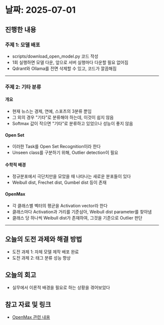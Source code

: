 # 날짜: 2025-07-01

## 진행한 내용
### 주제 1: 모델 배포
- scripts/download_open_model.py 코드 작성
- 1회 실행하면 모델 다운, 앞으로 서버 실행마다 다운할 필요 없어짐
- Qdrant와 Ollama를 전면 삭제할 수 있고, 코드가 깔끔해짐

---

### 주제 2: 기타 분류
#### 개요
- 현재 뉴스는 경제, 연예, 스포츠의 3분류 뿐임
- 그 외의 경우 "기타"로 분류해야 하는데, 이것이 쉽지 않음
- Softmax 값이 작으면 "기타"로 분류하고 있었으나 성능이 좋지 않음

#### Open Set
- 이러한 Task를 Open Set Recognition이라 한다
- Unseen class를 구분하기 위해, Outlier detection이 필요

#### 수학적 배경
- 정규분포에서 극단치만을 모았을 때 나타나는 새로운 분포들이 있다
- Weibull dist, Frechet dist, Gumbel dist 등이 존재

#### OpenMax
- 각 클래스별 벡터의 평균을 Activation vector라 한다
- 클래스마다 Activation과 거리를 기준삼아, Weibull dist parameter를 찾아냄
- 클래스 당 하나씩 Weibull dist가 존재하여, 그것을 기준으로 Outlier 판단

---

## 오늘의 도전 과제와 해결 방법
- 도전 과제 1: 자체 모델 제작 배포 완료
- 도전 과제 2: 태그 분류 성능 향상

## 오늘의 회고
- 실무에서 이론적 배경을 필요로 하는 상황을 겪어보았다

## 참고 자료 및 링크
- [OpenMax 관련 내용](https://badlec.tistory.com/257)
